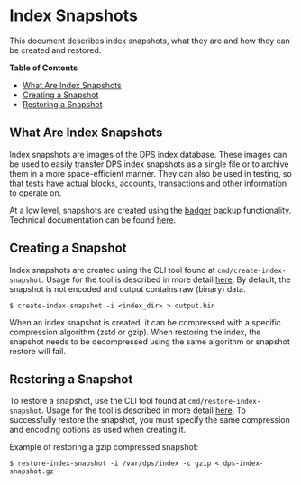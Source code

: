# Index Snapshots

This document describes index snapshots, what they are and how they can be created and restored.

**Table of Contents**

- [What Are Index Snapshots](#what-are-index-snapshots)
- [Creating a Snapshot](#creating-a-snapshot)
- [Restoring a Snapshot](#restoring-a-snapshot)

## What Are Index Snapshots

Index snapshots are images of the DPS index database.
These images can be used to easily transfer DPS index snapshots as a single file or to archive them in a more space-efficient manner.
They can also be used in testing, so that tests have actual blocks, accounts, transactions and other information to operate on.

At a low level, snapshots are created using the [badger](https://github.com/dgraph-io/badger) backup functionality.
Technical documentation can be found [here](https://pkg.go.dev/github.com/dgraph-io/badger/v2#DB.Backup).

## Creating a Snapshot

Index snapshots are created using the CLI tool found at `cmd/create-index-snapshot`.
Usage for the tool is described in more detail [here](https://github.com/optakt/flow-dps/blob/master/cmd/create-index-snapshot/README.md).
By default, the snapshot is not encoded and output contains raw (binary) data.

```console
$ create-index-snapshot -i <index_dir> > output.bin
```

When an index snapshot is created, it can be compressed with a specific compression algorithm (zstd or gzip).
When restoring the index, the snapshot needs to be decompressed using the same algorithm or snapshot restore will fail.

## Restoring a Snapshot

To restore a snapshot, use the CLI tool found at `cmd/restore-index-snapshot`.
Usage for the tool is described in more detail [here](https://github.com/optakt/flow-dps/blob/master/cmd/restore-index-snapshot/README.md).
To successfully restore the snapshot, you must specify the same compression and encoding options as used when creating it.

Example of restoring a gzip compressed snapshot:
```console
$ restore-index-snapshot -i /var/dps/index -c gzip < dps-index-snapshot.gz
```
